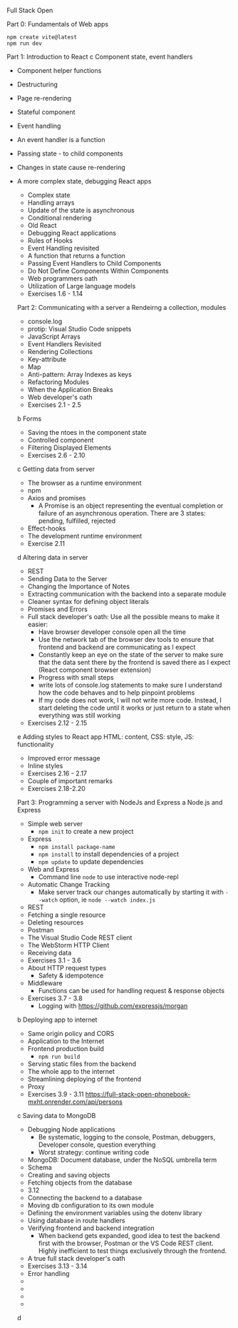 Full Stack Open

Part 0: Fundamentals of Web apps

```
npm create vite@latest
npm run dev
```


Part 1: Introduction to React
c Component state, event handlers
- Component helper functions
- Destructuring
- Page re-rendering
- Stateful component
- Event handling
- An event handler is a function
- Passing state - to child components
- Changes in state cause re-rendering
- A more complex state, debugging React apps
  - Complex state
  - Handling arrays
  - Update of the state is asynchronous
  - Conditional rendering
  - Old React
  - Debugging React applications
  - Rules of Hooks
  - Event Handling revisited
  - A function that returns a function
  - Passing Event Handlers to Child Components
  - Do Not Define Components Within Components
  - Web programmers oath
  - Utilization of Large language models
  - Exercises 1.6 - 1.14

  Part 2: Communicating with a server
  a Rendeirng a collection, modules
  - console.log
  - protip: Visual Studio Code snippets
  - JavaScript Arrays
  - Event Handlers Revisited
  - Rendering Collections
  - Key-attribute
  - Map
  - Anti-pattern: Array Indexes as keys
  - Refactoring Modules
  - When the Application Breaks
  - Web developer's oath
  - Exercises 2.1 - 2.5
  
  b Forms
  - Saving the ntoes in the component state
  - Controlled component 
  - Filtering Displayed Elements
  - Exercises 2.6 - 2.10
  
  c Getting data from server
  - The browser as a runtime environment
  - npm
  - Axios and promises
    - A Promise is an object representing the eventual completion or failure of an asynchronous operation. There are 3 states: pending, fulfilled, rejected
  - Effect-hooks
  - The development runtime environment
  - Exercise 2.11

  d Altering data in server
  - REST
  - Sending Data to the Server
  - Changing the Importance of Notes
  - Extracting communication with the backend into a separate module
  - Cleaner syntax for defining object literals
  - Promises and Errors
  - Full stack developer's oath: Use all the possible means to make it easier:
    - Have browser developer console open all the time
    - Use the network tab of the browser dev tools to ensure that frontend and backend are communicating as I expect
    - Constantly keep an eye on the state of the server to make sure that the data sent there by the frontend is saved there as I expect (React component browser extension)
    - Progress with small steps
    - write lots of console.log statements to make sure I understand how the code behaves and to help pinpoint problems
    - If my code does not work, I will not write more code. Instead, I start deleting the code until it works or just return to a state when everything was still working
  - Exercises 2.12 - 2.15

  e Adding styles to React app
      HTML: content, CSS: style, JS: functionality
  - Improved error message
  - Inline styles
  - Exercises 2.16 - 2.17
  - Couple of important remarks
  - Exercises 2.18-2.20

  Part 3: Programming a server with NodeJs and Express
  a Node.js and Express
  - Simple web server
    - `npm init` to create a new project
  - Express
    - `npm install package-name`
    - `npm install` to install dependencies of a project
    - `npm update` to update dependencies
  - Web and Express
    - Command line `node` to use interactive node-repl
  - Automatic Change Tracking
    - Make server track our changes automatically by starting it with `--watch` option, ie `node --watch index.js`
  - REST
  - Fetching a single resource
  - Deleting resources
  - Postman
  - The Visual Studio Code REST client
  - The WebStorm HTTP Client
  - Receiving data
  - Exercises 3.1 - 3.6
  - About HTTP request types
    - Safety & idempotence
  - Middleware
    - Functions can be used for handling request & response objects
  - Exercises 3.7 - 3.8
    - Logging with https://github.com/expressjs/morgan

  b Deploying app to internet
  - Same origin policy and CORS
  - Application to the Internet
  - Frontend production build
    - `npm run build`
  - Serving static files from the backend
  - The whole app to the internet
  - Streamlining deploying of the frontend
  - Proxy
  - Exercises 3.9 - 3.11
    https://full-stack-open-phonebook-mxht.onrender.com/api/persons

  c Saving data to MongoDB
  - Debugging Node applications
    - Be systematic, logging to the console, Postman, debuggers, Developer console, question everything
    - Worst strategy: continue writing code 
  - MongoDB: Document database, under the NoSQL umbrella term
  - Schema
  - Creating and saving objects
  - Fetching objects from the database
  - 3.12
  - Connecting the backend to a database
  - Moving db configuration to its own module
  - Defining the environment variables using the dotenv library
  - Using database in route handlers
  - Verifying frontend and backend integration
    - When backend gets expanded, good idea to test the backend first with the browser, Postman or the VS Code REST client. Highly inefficient to test things exclusively through the frontend.
  - A true full stack developer's oath
  - Exercises 3.13 - 3.14
  - Error handling
  - 
  - 
  - 
  - 

  d